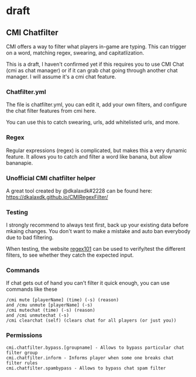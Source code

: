# draft

## CMI Chatfilter

CMI offers a way to filter what players in-game are typing. This can trigger on a word, matching regex, swearing, and capitatlization. 

This is a draft, I haven't confirmed yet if this requires you to use CMI Chat (cmi as chat manager) or if it can grab chat going through another chat manager. I will assume it's a cmi chat feature. 

### Chatfilter.yml

The file is chatfilter.yml, you can edit it, add your own filters, and configure the chat filter features from cmi here. 

You can use this to catch swearing, urls, add whitelisted urls, and more.

### Regex

Regular expressions (regex) is complicated, but makes this a very dynamic feature. It allows you to catch and filter a word like banana, but allow bananapie.

### Unofficial CMI chatfilter helper

A great tool created by @dkalaxdk#2228 can be found here: https://dkalaxdk.github.io/CMIRegexFilter/

### Testing

I strongly recommend to always test first, back up your existing data before mkaing changes. You don't want to make a mistake and auto ban everybody due to bad filtering. 

When testing, the website [regex101](regex101.com/) can be used to verify/test the different filters, to see whether they catch the expected input.

### Commands

If chat gets out of hand you can't filter it quick enough, you can use commands like these
```
/cmi mute [playerName] (time) (-s) (reason)
and /cmu unmute [playerName] (-s)
/cmi mutechat (time) (-s) (reason)
and /cmi unmutechat (-s)
/cmi clearchat (self) (clears chat for all players (or just you))
```

### Permissions

```
cmi.chatfilter.bypass.[groupname] - Allows to bypass particular chat filter group
cmi.chatfilter.inform - Informs player when some one breaks chat filter rules
cmi.chatfilter.spambypass - Allows to bypass chat spam filter
```
